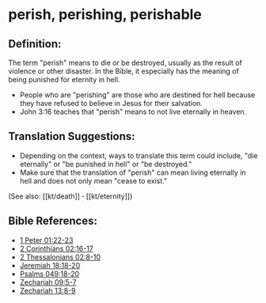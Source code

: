 # perish, perishing, perishable #

## Definition: ##

The term "perish" means to die or be destroyed, usually as the result of violence or other disaster. In the Bible, it especially has the meaning of being punished for eternity in hell.

* People who are "perishing" are those who are destined for hell because they have refused to believe in Jesus for their salvation.
* John 3:16 teaches that "perish" means to not live eternally in heaven.

## Translation Suggestions: ##

* Depending on the context, ways to translate this term could include, "die eternally" or "be punished in hell" or "be destroyed."
* Make sure that the translation of "perish" can mean living eternally in hell and does not only mean "cease to exist."

(See also: [[kt/death]] **·** [[kt/eternity]])

## Bible References: ##

* [1 Peter 01:22-23](en/tn/1pe/help/01/22)
* [2 Corinthians 02:16-17](en/tn/2co/help/02/16)
* [2 Thessalonians 02:8-10](en/tn/2th/help/02/08)
* [Jeremiah 18:18-20](en/tn/jer/help/18/18)
* [Psalms 049:18-20](en/tn/psa/help/49/18)
* [Zechariah 09:5-7](en/tn/zec/help/09/05)
* [Zechariah 13:8-9](en/tn/zec/help/13/08)
